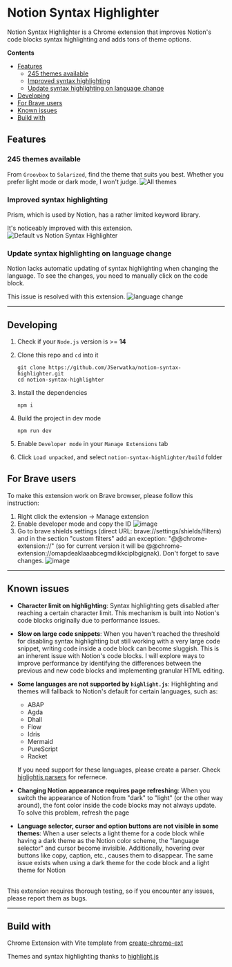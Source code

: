 # Notion Syntax Highlighter

Notion Syntax Highlighter is a Chrome extension that improves Notion's code blocks syntax highlighting and adds tons of theme options.

**Contents**

- [Features](#features)
  - [245 themes available](#245-themes-available)
  - [Improved syntax highlighting](#improved-syntax-highlighting)
  - [Update syntax highlighting on language change](#update-syntax-highlighting-on-language-change)
- [Developing](#developing)
- [For Brave users](#for-brave-users)
- [Known issues](#known-issues)
- [Build with](#build-with)

## Features

### **245 themes available**

From `Groovbox` to `Solarized`, find the theme that suits you best. Whether you prefer light mode or dark mode, I won't judge.
![All themes](https://github.com/JSerwatka/notion-syntax-highlighter/assets/33938646/71b6c8a7-c587-434e-b4b3-ab0514424001)

### **Improved syntax highlighting**

Prism, which is used by Notion, has a rather limited keyword library.

It's noticeably improved with this extension.
![Default vs Notion Syntax Highlighter](https://github.com/JSerwatka/notion-syntax-highlighter/assets/33938646/e9c43e31-7a94-41f8-bb12-f706ba144fcc)

### **Update syntax highlighting on language change**

Notion lacks automatic updating of syntax highlighting when changing the language. To see the changes, you need to manually click on the code block.

This issue is resolved with this extension.
![language change](https://github.com/JSerwatka/notion-syntax-highlighter/assets/33938646/0b0f8d66-e21e-44bf-8500-a6cfc22565ea)

---

## Developing

1. Check if your `Node.js` version is >= **14**
2. Clone this repo and `cd` into it
   ```shell
   git clone https://github.com/JSerwatka/notion-syntax-highlighter.git
   cd notion-syntax-highlighter
   ```
3. Install the dependencies
   ```shell
   npm i
   ```
4. Build the project in dev mode

   ```shell
   npm run dev
   ```

5. Enable `Developer mode` in your `Manage Extensions` tab
6. Click `Load unpacked`, and select `notion-syntax-highlighter/build` folder

## For Brave users
To make this extension work on Brave browser, please follow this instruction:
1. Right click the extension -> Manage extension
2. Enable developer mode and copy the ID
   ![image](https://github.com/JSerwatka/notion-syntax-highlighter/assets/33938646/f142f621-9c4e-4d6a-a488-3e8966cfdf46)
3. Go to brave shields settings (direct URL: brave://settings/shields/filters) and in the section "custom filters" add an exception: "@@chrome-extension://<id>" (so for current version it will be @@chrome-extension://omapdeaklaaabcegmdikkciplbgignak). Don't forget to save changes.
   ![image](https://github.com/JSerwatka/notion-syntax-highlighter/assets/33938646/db0439b2-ef83-4e7f-aba6-831df7d0769e)

  
---

## Known issues

- **Character limit on highlighting**: Syntax highlighting gets disabled after reaching a certain character limit. This mechanism is built into Notion's code blocks originally due to performance issues.
- **Slow on large code snippets**: When you haven't reached the threshold for disabling syntax highlighting but still working with a very large code snippet, writing code inside a code block can become sluggish. This is an inherent issue with Notion's code blocks. I will explore ways to improve performance by identifying the differences between the previous and new code blocks and implementing granular HTML editing.
- **Some languages are not supported by `highlight.js`**: Highlighting and themes will fallback to Notion's default for certain languages, such as:

  - ABAP
  - Agda
  - Dhall
  - Flow
  - Idris
  - Mermaid
  - PureScript
  - Racket

  If you need support for these languages, please create a parser. Check [higlightjs parsers](https://github.com/highlightjs/highlight.js/tree/main/src/languages) for refernece.

- **Changing Notion appearance requires page refreshing**: When you switch the appearance of Notion from "dark" to "light" (or the other way around), the font color inside the code blocks may not always update. To solve this problem, refresh the page

- **Language selector, cursor and option buttons are not visible in some themes**:
When a user selects a light theme for a code block while having a dark theme as the Notion color scheme, the "language selector" and cursor become invisible. Additionally, hovering over buttons like copy, caption, etc., causes them to disappear. The same issue exists when using a dark theme for the code block and a light theme for Notion

<br/>
This extension requires thorough testing, so if you encounter any issues, please report them as bugs.

---

## Build with

Chrome Extension with Vite template from [create-chrome-ext](https://github.com/guocaoyi/create-chrome-ext)

Themes and syntax highlighting thanks to [highlight.js](https://github.com/highlightjs/highlight.js)
